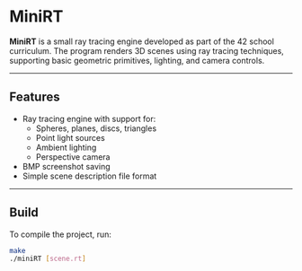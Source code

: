 # MiniRT

**MiniRT** is a small ray tracing engine developed as part of the 42 school curriculum. The program renders 3D scenes using ray tracing techniques, supporting basic geometric primitives, lighting, and camera controls.

---

## Features

- Ray tracing engine with support for:
  - Spheres, planes, discs, triangles
  - Point light sources
  - Ambient lighting
  - Perspective camera
- BMP screenshot saving
- Simple scene description file format

---

## Build

To compile the project, run:

```bash
make
./miniRT [scene.rt]
